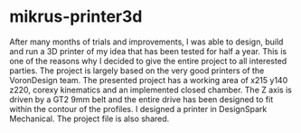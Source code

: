 # mikrus-printer3d
After many months of trials and improvements, I was able to design, build and run a 3D printer of my idea that has been tested for half a year. This is one of the reasons why I decided to give the entire project to all interested parties. The project is largely based on the very good printers of the VoronDesign team. The presented project has a working area of x215 y140 z220, corexy kinematics and an implemented closed chamber. The Z axis is driven by a GT2 9mm belt and the entire drive has been designed to fit within the contour of the profiles. I designed a printer in DesignSpark Mechanical. The project file is also shared.
